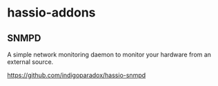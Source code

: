 # hassio-addons

## SNMPD

A simple network monitoring daemon to monitor your hardware from an external source.

https://github.com/indigoparadox/hassio-snmpd

